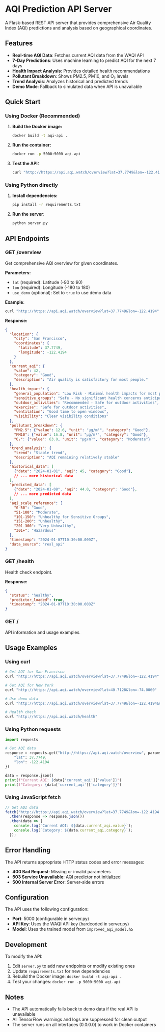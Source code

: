 # AQI Prediction API Server

A Flask-based REST API server that provides comprehensive Air Quality Index (AQI) predictions and analysis based on geographical coordinates.

## Features

- **Real-time AQI Data**: Fetches current AQI data from the WAQI API
- **7-Day Predictions**: Uses machine learning to predict AQI for the next 7 days
- **Health Impact Analysis**: Provides detailed health recommendations
- **Pollutant Breakdown**: Shows PM2.5, PM10, and O₃ levels
- **Trend Analysis**: Analyzes historical and predicted trends
- **Demo Mode**: Fallback to simulated data when API is unavailable

## Quick Start

### Using Docker (Recommended)

1. **Build the Docker image:**
   ```bash
   docker build -t aqi-api .
   ```

2. **Run the container:**
   ```bash
   docker run -p 5000:5000 aqi-api
   ```

3. **Test the API:**
   ```bash
   curl "http://https://api.aqi.watch/overview?lat=37.7749&lon=-122.4194"
   ```

### Using Python directly

1. **Install dependencies:**
   ```bash
   pip install -r requirements.txt
   ```

2. **Run the server:**
   ```bash
   python server.py
   ```

## API Endpoints

### GET /overview
Get comprehensive AQI overview for given coordinates.

**Parameters:**
- `lat` (required): Latitude (-90 to 90)
- `lon` (required): Longitude (-180 to 180)
- `use_demo` (optional): Set to `true` to use demo data

**Example:**
```bash
curl "http://https://api.aqi.watch/overview?lat=37.7749&lon=-122.4194"
```

**Response:**
```json
{
  "location": {
    "city": "San Francisco",
    "coordinates": {
      "latitude": 37.7749,
      "longitude": -122.4194
    }
  },
  "current_aqi": {
    "value": 42,
    "category": "Good",
    "description": "Air quality is satisfactory for most people."
  },
  "health_impact": {
    "general_population": "Low Risk - Minimal health impacts for most people",
    "sensitive_groups": "Safe - No significant health concerns anticipated",
    "outdoor_activities": "Recommended - Safe for outdoor activities",
    "exercise": "Safe for outdoor activities",
    "ventilation": "Good time to open windows",
    "visibility": "Clear visibility conditions"
  },
  "pollutant_breakdown": {
    "PM2.5": {"value": 12.6, "unit": "μg/m³", "category": "Good"},
    "PM10": {"value": 16.8, "unit": "μg/m³", "category": "Good"},
    "O₃": {"value": 63.0, "unit": "μg/m³", "category": "Moderate"}
  },
  "trend_analysis": {
    "trend": "Stable trend",
    "description": "AQI remaining relatively stable"
  },
  "historical_data": [
    {"date": "2024-01-01", "aqi": 45, "category": "Good"},
    // ... more historical data
  ],
  "predicted_data": [
    {"date": "2024-01-08", "aqi": 44.0, "category": "Good"},
    // ... more predicted data
  ],
  "aqi_scale_reference": {
    "0-50": "Good",
    "51-100": "Moderate",
    "101-150": "Unhealthy for Sensitive Groups",
    "151-200": "Unhealthy",
    "201-300": "Very Unhealthy",
    "301+": "Hazardous"
  },
  "timestamp": "2024-01-07T10:30:00.000Z",
  "data_source": "real_api"
}
```

### GET /health
Health check endpoint.

**Response:**
```json
{
  "status": "healthy",
  "predictor_loaded": true,
  "timestamp": "2024-01-07T10:30:00.000Z"
}
```

### GET /
API information and usage examples.

## Usage Examples

### Using curl

```bash
# Get AQI for San Francisco
curl "http://https://api.aqi.watch/overview?lat=37.7749&lon=-122.4194"

# Get AQI for New York
curl "http://https://api.aqi.watch/overview?lat=40.7128&lon=-74.0060"

# Use demo data
curl "http://https://api.aqi.watch/overview?lat=37.7749&lon=-122.4194&use_demo=true"

# Health check
curl "http://https://api.aqi.watch/health"
```

### Using Python requests

```python
import requests

# Get AQI data
response = requests.get("http://https://api.aqi.watch/overview", params={
    "lat": 37.7749,
    "lon": -122.4194
})

data = response.json()
print(f"Current AQI: {data['current_aqi']['value']}")
print(f"Category: {data['current_aqi']['category']}")
```

### Using JavaScript fetch

```javascript
// Get AQI data
fetch('http://https://api.aqi.watch/overview?lat=37.7749&lon=-122.4194')
  .then(response => response.json())
  .then(data => {
    console.log(`Current AQI: ${data.current_aqi.value}`);
    console.log(`Category: ${data.current_aqi.category}`);
  });
```

## Error Handling

The API returns appropriate HTTP status codes and error messages:

- **400 Bad Request**: Missing or invalid parameters
- **503 Service Unavailable**: AQI predictor not initialized
- **500 Internal Server Error**: Server-side errors

## Configuration

The API uses the following configuration:
- **Port**: 5000 (configurable in server.py)
- **API Key**: Uses the WAQI API key (hardcoded in server.py)
- **Model**: Uses the trained model from `improved_aqi_model.h5`

## Development

To modify the API:

1. Edit `server.py` to add new endpoints or modify existing ones
2. Update `requirements.txt` for new dependencies
3. Rebuild the Docker image: `docker build -t aqi-api .`
4. Test your changes: `docker run -p 5000:5000 aqi-api`

## Notes

- The API automatically falls back to demo data if the real API is unavailable
- All TensorFlow warnings and logs are suppressed for clean output
- The server runs on all interfaces (0.0.0.0) to work in Docker containers